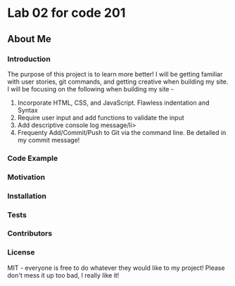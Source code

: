 # Lab 02 for code 201
## About Me

### Introduction
The purpose of this project is to learn more better! I will be getting familiar with user stories, git commands, and getting creative when building my site. I will be focusing on the following when building my site - 

<ol>
  <li>Incorporate HTML, CSS, and JavaScript. Flawless indentation and Syntax</li>
  <li>Require user input and add functions to validate the input</li>
  <li>Add descriptive console log message/li>
  <li>Frequenty Add/Commit/Push to Git via the command line. Be detailed in my commit message!</li>
</ol>  

### Code Example


### Motivation


### Installation


### Tests


### Contributors


### License
MIT - everyone is free to do whatever they would like to my project! Please don't mess it up too bad, I really like it!


